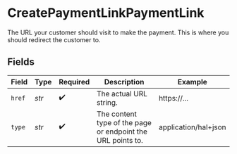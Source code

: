 # CreatePaymentLinkPaymentLink

The URL your customer should visit to make the payment. This is where you should redirect the customer to.


## Fields

| Field                                                       | Type                                                        | Required                                                    | Description                                                 | Example                                                     |
| ----------------------------------------------------------- | ----------------------------------------------------------- | ----------------------------------------------------------- | ----------------------------------------------------------- | ----------------------------------------------------------- |
| `href`                                                      | *str*                                                       | :heavy_check_mark:                                          | The actual URL string.                                      | https://...                                                 |
| `type`                                                      | *str*                                                       | :heavy_check_mark:                                          | The content type of the page or endpoint the URL points to. | application/hal+json                                        |